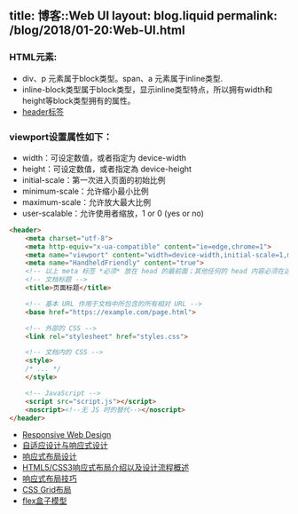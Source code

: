 title:  博客::Web UI
layout: blog.liquid
permalink: /blog/2018/01-20:Web-UI.html
---

### HTML元素:
*  div、p 元素属于block类型。span、a 元素属于inline类型.
*  inline-block类型属于block类型，显示inline类型特点，所以拥有width和height等block类型拥有的属性。
*  [header标签](http://www.tuicool.com/articles/MNbi6zu)

### viewport设置属性如下：
- width：可设定数值，或者指定为 device-width
- height：可设定数值，或者指定為 device-height
- initial-scale：第一次进入页面的初始比例
- minimum-scale：允许缩小最小比例
- maximum-scale：允许放大最大比例
- user-scalable：允许使用者缩放，1 or 0 (yes or no)

```html
<header>
    <meta charset="utf-8">
    <meta http-equiv="x-ua-compatible" content="ie=edge,chrome=1">
    <meta name="viewport" content="width=device-width,initial-scale=1,maximum-scale=1,user-scalable=no,shrink-to-fit=no">
    <meta name="HandheldFriendly" content="true">
    <!-- 以上 meta 标签 *必须* 放在 head 的最前面；其他任何的 head 内容必须在这些标签的 *后面* -->
    <!-- 文档标题 -->
    <title>页面标题</title>

    <!-- 基本 URL 作用于文档中所包含的所有相对 URL -->
    <base href="https://example.com/page.html">

    <!-- 外部的 CSS -->
    <link rel="stylesheet" href="styles.css">

    <!-- 文档内的 CSS -->
    <style>
    /* ... */
    </style>

    <!-- JavaScript -->
    <script src="script.js"></script>
    <noscript><!--无 JS 时的替代--></noscript>
</header>
```

* [Responsive Web Design](https://developers.google.com/web/fundamentals/design-and-ui/responsive/?hl=zh-cn)
* [自适应设计与响应式设计](http://www.alloyteam.com/2015/04/zi-shi-ying-she-ji-yu-xiang-ying-shi-wang-ye-she-ji-qian-tan/)
* [响应式布局设计](http://www.tuicool.com/articles/IBbIraZ)
* [HTML5/CSS3响应式布局介绍以及设计流程概述](http://www.tuicool.com/articles/yyIfmaZ)
* [响应式布局技巧](http://www.tuicool.com/articles/mAzA7jM)
* [CSS Grid布局](http://www.tuicool.com/articles/IbiiyqJ)
* [flex盒子模型](http://www.tuicool.com/articles/mYNvEna)
